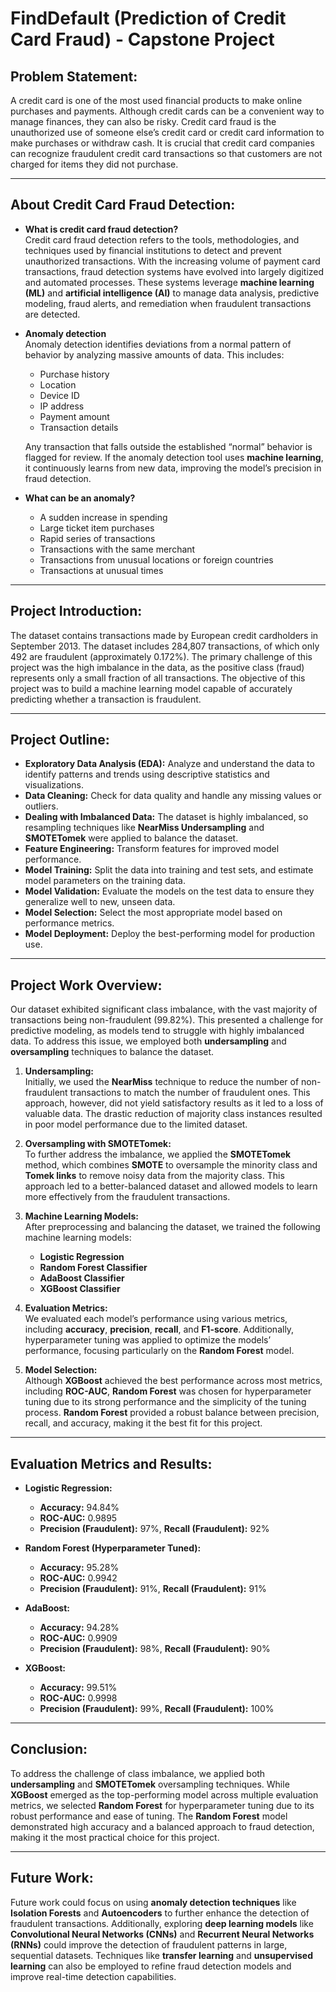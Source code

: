 # FindDefault (Prediction of Credit Card Fraud) - Capstone Project

## Problem Statement:
A credit card is one of the most used financial products to make online purchases and payments. Although credit cards can be a convenient way to manage finances, they can also be risky. Credit card fraud is the unauthorized use of someone else’s credit card or credit card information to make purchases or withdraw cash. It is crucial that credit card companies can recognize fraudulent credit card transactions so that customers are not charged for items they did not purchase.

---

## About Credit Card Fraud Detection:
- **What is credit card fraud detection?**  
  Credit card fraud detection refers to the tools, methodologies, and techniques used by financial institutions to detect and prevent unauthorized transactions. With the increasing volume of payment card transactions, fraud detection systems have evolved into largely digitized and automated processes. These systems leverage **machine learning (ML)** and **artificial intelligence (AI)** to manage data analysis, predictive modeling, fraud alerts, and remediation when fraudulent transactions are detected.

- **Anomaly detection**  
  Anomaly detection identifies deviations from a normal pattern of behavior by analyzing massive amounts of data. This includes:
  - Purchase history
  - Location
  - Device ID
  - IP address
  - Payment amount
  - Transaction details
  
  Any transaction that falls outside the established “normal” behavior is flagged for review. If the anomaly detection tool uses **machine learning**, it continuously learns from new data, improving the model’s precision in fraud detection.

- **What can be an anomaly?**
  - A sudden increase in spending
  - Large ticket item purchases
  - Rapid series of transactions
  - Transactions with the same merchant
  - Transactions from unusual locations or foreign countries
  - Transactions at unusual times

---

## Project Introduction:
The dataset contains transactions made by European credit cardholders in September 2013. The dataset includes 284,807 transactions, of which only 492 are fraudulent (approximately 0.172%). The primary challenge of this project was the high imbalance in the data, as the positive class (fraud) represents only a small fraction of all transactions. The objective of this project was to build a machine learning model capable of accurately predicting whether a transaction is fraudulent.

---

## Project Outline:
- **Exploratory Data Analysis (EDA):** Analyze and understand the data to identify patterns and trends using descriptive statistics and visualizations.
- **Data Cleaning:** Check for data quality and handle any missing values or outliers.
- **Dealing with Imbalanced Data:** The dataset is highly imbalanced, so resampling techniques like **NearMiss Undersampling** and **SMOTETomek** were applied to balance the dataset.
- **Feature Engineering:** Transform features for improved model performance.
- **Model Training:** Split the data into training and test sets, and estimate model parameters on the training data.
- **Model Validation:** Evaluate the models on the test data to ensure they generalize well to new, unseen data.
- **Model Selection:** Select the most appropriate model based on performance metrics.
- **Model Deployment:** Deploy the best-performing model for production use.

---

## Project Work Overview:
Our dataset exhibited significant class imbalance, with the vast majority of transactions being non-fraudulent (99.82%). This presented a challenge for predictive modeling, as models tend to struggle with highly imbalanced data. To address this issue, we employed both **undersampling** and **oversampling** techniques to balance the dataset.

1. **Undersampling:**  
   Initially, we used the **NearMiss** technique to reduce the number of non-fraudulent transactions to match the number of fraudulent ones. This approach, however, did not yield satisfactory results as it led to a loss of valuable data. The drastic reduction of majority class instances resulted in poor model performance due to the limited dataset.

2. **Oversampling with SMOTETomek:**  
   To further address the imbalance, we applied the **SMOTETomek** method, which combines **SMOTE** to oversample the minority class and **Tomek links** to remove noisy data from the majority class. This approach led to a better-balanced dataset and allowed models to learn more effectively from the fraudulent transactions.

3. **Machine Learning Models:**  
   After preprocessing and balancing the dataset, we trained the following machine learning models:
   - **Logistic Regression**
   - **Random Forest Classifier**
   - **AdaBoost Classifier**
   - **XGBoost Classifier**

4. **Evaluation Metrics:**  
   We evaluated each model’s performance using various metrics, including **accuracy**, **precision**, **recall**, and **F1-score**. Additionally, hyperparameter tuning was applied to optimize the models’ performance, focusing particularly on the **Random Forest** model.

5. **Model Selection:**  
   Although **XGBoost** achieved the best performance across most metrics, including **ROC-AUC**, **Random Forest** was chosen for hyperparameter tuning due to its strong performance and the simplicity of the tuning process. **Random Forest** provided a robust balance between precision, recall, and accuracy, making it the best fit for this project.

---

## Evaluation Metrics and Results:

- **Logistic Regression:**  
  - **Accuracy:** 94.84%  
  - **ROC-AUC:** 0.9895  
  - **Precision (Fraudulent):** 97%, **Recall (Fraudulent):** 92%

- **Random Forest (Hyperparameter Tuned):**  
  - **Accuracy:** 95.28%  
  - **ROC-AUC:** 0.9942  
  - **Precision (Fraudulent):** 91%, **Recall (Fraudulent):** 91%

- **AdaBoost:**  
  - **Accuracy:** 94.28%  
  - **ROC-AUC:** 0.9909  
  - **Precision (Fraudulent):** 98%, **Recall (Fraudulent):** 90%

- **XGBoost:**  
  - **Accuracy:** 99.51%  
  - **ROC-AUC:** 0.9998  
  - **Precision (Fraudulent):** 99%, **Recall (Fraudulent):** 100%

---

## Conclusion:
To address the challenge of class imbalance, we applied both **undersampling** and **SMOTETomek** oversampling techniques. While **XGBoost** emerged as the top-performing model across multiple evaluation metrics, we selected **Random Forest** for hyperparameter tuning due to its robust performance and ease of tuning. The **Random Forest** model demonstrated high accuracy and a balanced approach to fraud detection, making it the most practical choice for this project.

---

## Future Work:
Future work could focus on using **anomaly detection techniques** like **Isolation Forests** and **Autoencoders** to further enhance the detection of fraudulent transactions. Additionally, exploring **deep learning models** like **Convolutional Neural Networks (CNNs)** and **Recurrent Neural Networks (RNNs)** could improve the detection of fraudulent patterns in large, sequential datasets. Techniques like **transfer learning** and **unsupervised learning** can also be employed to refine fraud detection models and improve real-time detection capabilities.
